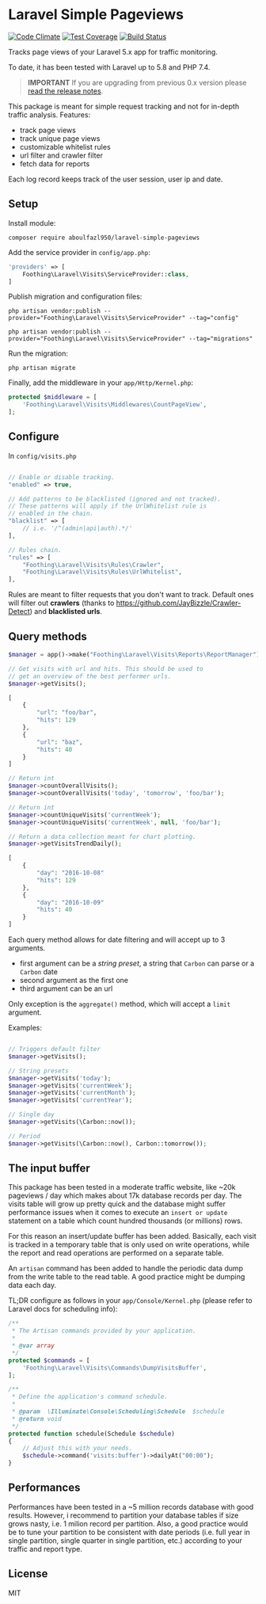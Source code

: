 # Laravel Simple Pageviews

[![Code Climate](https://codeclimate.com/github/foothing/laravel-simple-pageviews/badges/gpa.svg)](https://codeclimate.com/github/foothing/laravel-simple-pageviews)
[![Test Coverage](https://codeclimate.com/github/foothing/laravel-simple-pageviews/badges/coverage.svg)](https://codeclimate.com/github/foothing/laravel-simple-pageviews/coverage)
[![Build Status](https://travis-ci.org/foothing/laravel-simple-pageviews.svg?branch=master)](https://travis-ci.org/foothing/laravel-simple-pageviews)

Tracks page views of your Laravel 5.x app for traffic monitoring.

To date, it has been tested with Laravel up to 5.8 and PHP 7.4.

> **IMPORTANT** If you are upgrading from previous 0.x version please [read the release notes](https://github.com/foothing/laravel-simple-pageviews/releases/tag/1.0.0).

This package is meant for simple request tracking
and not for in-depth traffic analysis. Features:

- track page views
- track unique page views
- customizable whitelist rules
- url filter and crawler filter
- fetch data for reports

Each log record keeps track of the user session, user ip and date.

## Setup

Install module:

`composer require aboulfazl950/laravel-simple-pageviews`

Add the service provider in `config/app.php`:

```php
'providers' => [
	Foothing\Laravel\Visits\ServiceProvider::class,
]
```

Publish migration and configuration files:

`php artisan vendor:publish --provider="Foothing\Laravel\Visits\ServiceProvider" --tag="config"`

`php artisan vendor:publish --provider="Foothing\Laravel\Visits\ServiceProvider" --tag="migrations"`

Run the migration:

`php artisan migrate`

Finally, add the middleware in your `app/Http/Kernel.php`:

```php
protected $middleware = [
	'Foothing\Laravel\Visits\Middlewares\CountPageView',
];
```

## Configure

In `config/visits.php`

```php

// Enable or disable tracking.
"enabled" => true,

// Add patterns to be blacklisted (ignored and not tracked).
// These patterns will apply if the UrlWhitelist rule is
// enabled in the chain.
"blacklist" => [
    // i.e. '/^(admin|api|auth).*/'
],

// Rules chain.
"rules" => [
    "Foothing\Laravel\Visits\Rules\Crawler",
    "Foothing\Laravel\Visits\Rules\UrlWhitelist",
],

```

Rules are meant to filter requests that you don't want to track.
Default ones will filter out **crawlers** (thanks to https://github.com/JayBizzle/Crawler-Detect)
and **blacklisted urls**.

## Query methods
```php
$manager = app()->make("Foothing\Laravel\Visits\Reports\ReportManager");

// Get visits with url and hits. This should be used to
// get an overview of the best performer urls.
$manager->getVisits();

[
	{
		"url": "foo/bar",
		"hits": 129
	},
	{
		"url": "baz",
		"hits": 40
	}
]

// Return int
$manager->countOverallVisits();
$manager->countOverallVisits('today', 'tomorrow', 'foo/bar');

// Return int
$manager->countUniqueVisits('currentWeek');
$manager->countUniqueVisits('currentWeek', null, 'foo/bar');

// Return a data collection meant for chart plotting.
$manager->getVisitsTrendDaily();

[
	{
		"day": "2016-10-08"
		"hits": 129
	},
	{
		"day": "2016-10-09"
		"hits": 40
	}
]
```

Each query method allows for date filtering and will
accept up to 3 arguments.

- first argument can be a *string preset*, a string that `Carbon` can parse or a `Carbon` date
- second argument as the first one
- third argument can be an url

Only exception is the `aggregate()` method, which will accept a `limit` argument.

Examples:
```php

// Triggers default filter
$manager->getVisits();

// String presets
$manager->getVisits('today');
$manager->getVisits('currentWeek');
$manager->getVisits('currentMonth');
$manager->getVisits('currentYear');

// Single day
$manager->getVisits(\Carbon::now());

// Period
$manager->getVisits(\Carbon::now(), Carbon::tomorrow());

```

## The input buffer
This package has been tested in a moderate traffic website, like ~20k pageviews / day
which makes about 17k database records per day. The visits table will grow up pretty
quick and the database might suffer performance issues when it comes to execute an
`insert or update` statement on a table which count hundred thousands (or millions)
rows.

For this reason an insert/update buffer has been added. Basically, each visit is tracked
in a temporary table that is only used on write operations, while the report and read
operations are performed on a separate table.

An `artisan` command has been added to handle the periodic data dump from the
write table to the read table. A good practice might be dumping data each day.

TL;DR configure as follows in your `app/Console/Kernel.php` (please refer to Laravel docs for scheduling info):
```php
/**
 * The Artisan commands provided by your application.
 *
 * @var array
 */
protected $commands = [
	'Foothing\Laravel\Visits\Commands\DumpVisitsBuffer',
];

/**
 * Define the application's command schedule.
 *
 * @param  \Illuminate\Console\Scheduling\Schedule  $schedule
 * @return void
 */
protected function schedule(Schedule $schedule)
{
	// Adjust this with your needs.
	$schedule->command('visits:buffer')->dailyAt("00:00");
}
```

## Performances
Performances have been tested in a ~5 million records database with good results.
However, i recommend to partition your database tables if size grows nasty, i.e. 1 milion record
per partition. Also, a good practice would be to tune your partition to be consistent with
date periods (i.e. full year in single partition, single quarter in single partition, etc.) according
to your traffic and report type.

## License
MIT

